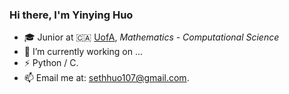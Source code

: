 ### Hi there, I'm Yinying Huo

- 🎓 Junior at 🇨🇦 [UofA](https://www.Ualberta.ca), _Mathematics - Computational Science_
- 🔭 I’m currently working on ...
- ⚡ Python / C.
- 📫 Email me at: sethhuo107@gmail.com.
